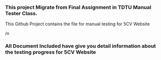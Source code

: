 ### This project Migrate from Final Assignment in TDTU Manual Tester Class.
This Github Project contains the file for manual testing for 5CV Website

/n
### All Document Included have give you detail information about the testing progress for 5CV Website
